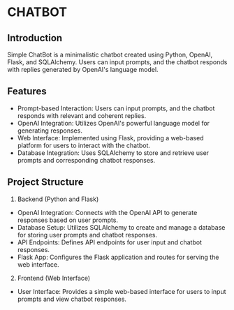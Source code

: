 # CHATBOT
## Introduction
Simple ChatBot is a minimalistic chatbot created using Python, OpenAI, Flask, and SQLAlchemy. Users can input prompts, and the chatbot responds with replies generated by OpenAI's language model.

## Features
- Prompt-based Interaction: Users can input prompts, and the chatbot responds with relevant and coherent replies.
- OpenAI Integration: Utilizes OpenAI's powerful language model for generating responses.
- Web Interface: Implemented using Flask, providing a web-based platform for users to interact with the chatbot.
- Database Integration: Uses SQLAlchemy to store and retrieve user prompts and corresponding chatbot responses.

## Project Structure
1. Backend (Python and Flask)
- OpenAI Integration: Connects with the OpenAI API to generate responses based on user prompts.
- Database Setup: Utilizes SQLAlchemy to create and manage a database for storing user prompts and chatbot responses.
- API Endpoints: Defines API endpoints for user input and chatbot responses.
- Flask App: Configures the Flask application and routes for serving the web interface.
2. Frontend (Web Interface)
- User Interface: Provides a simple web-based interface for users to input prompts and view chatbot responses.
